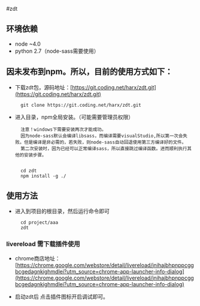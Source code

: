 #zdt

## 环境依赖

- node ~4.0
- python 2.7（node-sass需要使用）

## 因未发布到npm。所以，目前的使用方式如下：

- 下载zdt包，源码地址：[https://git.coding.net/harx/zdt.git](https://git.coding.net/harx/zdt.git)
        
        git clone https://git.coding.net/harx/zdt.git
        
- 进入目录，npm全局安装。（可能需要管理员权限）

        注意！windows下需要安装两次才能成功。
        因为node-sass默认会编译libsass，而编译需要visualStudio,所以第一次会失败。但是编译是非必需的，若失败，则node-sass自动回退使用第三方编译好的文件。
        第二次安装时，因为已经可以正常编译sass，所以直接跳过编译函数。进而顺利执行其他的安装步骤。


        cd zdt
        npm install -g ./
        
## 使用方法

- 进入到项目的根目录，然后运行命令即可

        cd project/aaa
        zdt
        
### livereload 需下载插件使用

- chrome商店地址：[https://chrome.google.com/webstore/detail/livereload/jnihajbhpnppcggbcgedagnkighmdlei?utm_source=chrome-app-launcher-info-dialog](https://chrome.google.com/webstore/detail/livereload/jnihajbhpnppcggbcgedagnkighmdlei?utm_source=chrome-app-launcher-info-dialog)

- 启动zdt后 点击插件图标开启调试即可。


